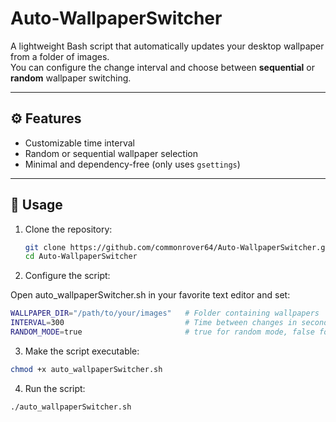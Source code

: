# Auto-WallpaperSwitcher
A lightweight Bash script that automatically updates your desktop wallpaper from a folder of images.  
You can configure the change interval and choose between **sequential** or **random** wallpaper switching.

---

## ⚙️ Features
- Customizable time interval
- Random or sequential wallpaper selection
- Minimal and dependency-free (only uses `gsettings`)
  
---

## 🚀 Usage

1. Clone the repository:
   ```bash
   git clone https://github.com/commonrover64/Auto-WallpaperSwitcher.git
   cd Auto-WallpaperSwitcher

2. Configure the script:
   
  Open auto_wallpaperSwitcher.sh in your favorite text editor and set:
  
  ```bash
  WALLPAPER_DIR="/path/to/your/images"   # Folder containing wallpapers
  INTERVAL=300                           # Time between changes in seconds
  RANDOM_MODE=true                       # true for random mode, false for sequential
  ```

3. Make the script executable:
  ```bash
  chmod +x auto_wallpaperSwitcher.sh
  ```

4. Run the script:
  ```bash
  ./auto_wallpaperSwitcher.sh
